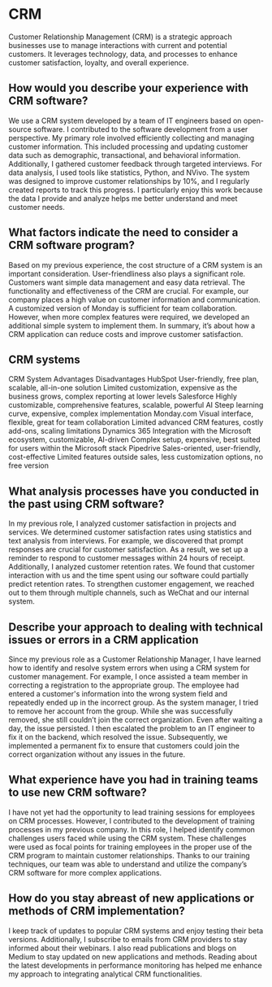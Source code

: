 # CRM
Customer Relationship Management (CRM) is a strategic approach businesses use to manage interactions with current and potential customers. It leverages technology, data, and processes to enhance customer satisfaction, loyalty, and overall experience.

## How would you describe your experience with CRM software?
We use a CRM system developed by a team of IT engineers based on open-source software. I contributed to the software development from a user perspective. My primary role involved efficiently collecting and managing customer information. This included processing and updating customer data such as demographic, transactional, and behavioral information. Additionally, I gathered customer feedback through targeted interviews. For data analysis, I used tools like statistics, Python, and NVivo. The system was designed to improve customer relationships by 10%, and I regularly created reports to track this progress. I particularly enjoy this work because the data I provide and analyze helps me better understand and meet customer needs.

## What factors indicate the need to consider a CRM software program?
Based on my previous experience, the cost structure of a CRM system is an important consideration. User-friendliness also plays a significant role. Customers want simple data management and easy data retrieval. The functionality and effectiveness of the CRM are crucial. For example, our company places a high value on customer information and communication. A customized version of Monday is sufficient for team collaboration. However, when more complex features were required, we developed an additional simple system to implement them. In summary, it’s about how a CRM application can reduce costs and improve customer satisfaction.

## CRM systems
CRM System	Advantages	Disadvantages
HubSpot	User-friendly, free plan, scalable, all-in-one solution	Limited customization, expensive as the business grows, complex reporting at lower levels
Salesforce	Highly customizable, comprehensive features, scalable, powerful AI	Steep learning curve, expensive, complex implementation
Monday.com	Visual interface, flexible, great for team collaboration	Limited advanced CRM features, costly add-ons, scaling limitations
Dynamics 365	Integration with the Microsoft ecosystem, customizable, AI-driven	Complex setup, expensive, best suited for users within the Microsoft stack
Pipedrive	Sales-oriented, user-friendly, cost-effective	Limited features outside sales, less customization options, no free version

## What analysis processes have you conducted in the past using CRM software?
In my previous role, I analyzed customer satisfaction in projects and services. We determined customer satisfaction rates using statistics and text analysis from interviews. For example, we discovered that prompt responses are crucial for customer satisfaction. As a result, we set up a reminder to respond to customer messages within 24 hours of receipt. Additionally, I analyzed customer retention rates. We found that customer interaction with us and the time spent using our software could partially predict retention rates. To strengthen customer engagement, we reached out to them through multiple channels, such as WeChat and our internal system.

## Describe your approach to dealing with technical issues or errors in a CRM application
Since my previous role as a Customer Relationship Manager, I have learned how to identify and resolve system errors when using a CRM system for customer management. For example, I once assisted a team member in correcting a registration to the appropriate group. The employee had entered a customer's information into the wrong system field and repeatedly ended up in the incorrect group. As the system manager, I tried to remove her account from the group. While she was successfully removed, she still couldn’t join the correct organization. Even after waiting a day, the issue persisted. I then escalated the problem to an IT engineer to fix it on the backend, which resolved the issue. Subsequently, we implemented a permanent fix to ensure that customers could join the correct organization without any issues in the future.

## What experience have you had in training teams to use new CRM software?
I have not yet had the opportunity to lead training sessions for employees on CRM processes. However, I contributed to the development of training processes in my previous company. In this role, I helped identify common challenges users faced while using the CRM system. These challenges were used as focal points for training employees in the proper use of the CRM program to maintain customer relationships. Thanks to our training techniques, our team was able to understand and utilize the company’s CRM software for more complex applications.

## How do you stay abreast of new applications or methods of CRM implementation?  
I keep track of updates to popular CRM systems and enjoy testing their beta versions. Additionally, I subscribe to emails from CRM providers to stay informed about their webinars. I also read publications and blogs on Medium to stay updated on new applications and methods. Reading about the latest developments in performance monitoring has helped me enhance my approach to integrating analytical CRM functionalities.



